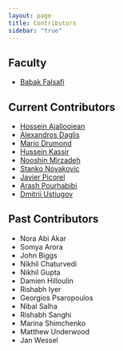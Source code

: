 ```yaml
---
layout: page
title: Contributors
sidebar: "true"
---
```


## Faculty
- [Babak Falsafi](http://parsa.epfl.ch/~falsafi/)

## Current Contributors
- [Hossein Ajallooiean](https://people.epfl.ch/hossein.ajallooiean)
- [Alexandros Daglis](http://parsa.epfl.ch/~daglis/)
- [Mario Drumond](http://parsa.epfl.ch/~drumond/)
- [Hussein Kassir](https://people.epfl.ch/hussein.kassir)
- [Nooshin Mirzadeh](http://parsa.epfl.ch/~mirzadeh/)
- [Stanko Novakovic](http://parsa.epfl.ch/~snovakov/)
- [Javier Picorel](http://parsa.epfl.ch/~picorel/)
- [Arash Pourhabibi](http://parsa.epfl.ch/~pourhabi/)
- [Dmitrii Ustiugov](http://parsa.epfl.ch/~ustiugov/)

## Past Contributors
- Nora Abi Akar
- Somya Arora
- John Biggs
- Nikhil Chaturvedi
- Nikhil Gupta
- Damien Hilloulin
- Rishabh Iyer
- Georgios Psaropoulos
- Nibal Salha
- Rishabh Sanghi
- Marina Shimchenko
- Matthew Underwood
- Jan Wessel
